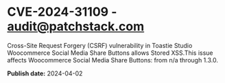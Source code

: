 # CVE-2024-31109 - audit@patchstack.com

Cross-Site Request Forgery (CSRF) vulnerability in Toastie Studio Woocommerce Social Media Share Buttons allows Stored XSS.This issue affects Woocommerce Social Media Share Buttons: from n/a through 1.3.0.



**Publish date:** 2024-04-02
